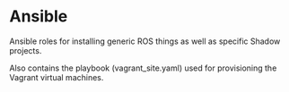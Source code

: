 Ansible
=======

Ansible roles for installing generic ROS things as well as specific Shadow projects.

Also contains the playbook (vagrant_site.yaml) used for provisioning the Vagrant virtual machines.
